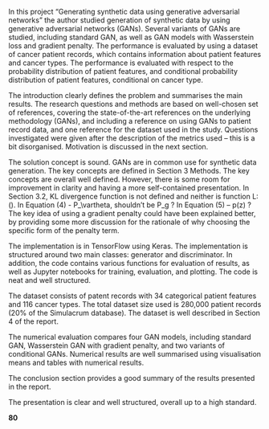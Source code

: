 In this project “Generating synthetic data using generative adversarial networks” the author studied generation of synthetic data by using generative adversarial networks (GANs). Several variants of GANs are studied, including standard GAN, as well as GAN models with Wasserstein loss and gradient penalty. The performance is evaluated by using a dataset of cancer patient records, which contains information about patient features and cancer types. The performance is evaluated with respect to the probability distribution of patient features, and conditional probability distribution of patient features, conditional on cancer type. 

The introduction clearly defines the problem and summarises the main results. The research questions and methods are based on well-chosen set of references, covering the state-of-the-art references on the underlying methodology (GANs), and including a reference on using GANs to patient record data, and one reference for the dataset used in the study. Questions investigated were given after the description of the metrics used – this is a bit disorganised. Motivation is discussed in the next section.  

The solution concept is sound. GANs are in common use for synthetic data generation. The key concepts are defined in Section 3 Methods. The key concepts are overall well defined. However, there is some room for improvement in clarity and having a more self-contained presentation. In Section 3.2, KL divergence function is not defined and neither is function L:(). In Equation (4) - P_\vartheta, shouldn’t be P_g ? In Equation (5) – p(z) ? The key idea of using a gradient penalty could have been explained better, by providing some more discussion for the rationale of why choosing the specific form of the penalty term. 

The implementation is in TensorFlow using Keras. The implementation is structured around two main classes: generator and discriminator. In addition, the code contains various functions for evaluation of results, as well as Jupyter notebooks for training, evaluation, and plotting. The code is neat and well structured. 

The dataset consists of patent records with 34 categorical patient features and 116 cancer types. The total dataset size used is 280,000 patient records (20% of the Simulacrum database). The dataset is well described in Section 4 of the report. 

The numerical evaluation compares four GAN models, including standard GAN, Wasserstein GAN with gradient penalty, and two variants of conditional GANs. Numerical results are well summarised using visualisation means and tables with numerical results. 

The conclusion section provides a good summary of the results presented in the report. 

The presentation is clear and well structured, overall up to a high standard. 

**80**
